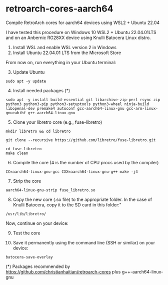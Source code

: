 # retroarch-cores-aarch64
Compile RetroArch cores for aarch64 devices using WSL2 + Ubuntu 22.04

I have tested this procedure on Windows 10 WSL2 + Ubuntu 22.04.01LTS and on an Anbernic RG28XX device using Knulli Batocera Linux distro.


1. Install WSL and enable WSL version 2 in Windows
2. Install Ubuntu 22.04.01 LTS from the Microsoft Store

From now on, run everything in your Ubuntu terminal:

3. Update Ubuntu
```
sudo apt -y update
```

4. Install needed packages (*)
```
sudo apt -y install build-essential git libarchive-zip-perl rsync zip python3 python3-pip python3-setuptools python3-wheel ninja-build libopenal-dev premake4 autoconf gcc-aarch64-linux-gnu gcc-arm-linux-gnueabihf g++-aarch64-linux-gnu
```

5. Clone your libretro core (e.g., fuse-libretro)

```
mkdir libretro && cd libretro

git clone --recursive https://github.com/libretro/fuse-libretro.git

cd fuse-libretro
make clean
```

6. Compile the core (4 is the number of CPU procs used by the compiler)
```
CC=aarch64-linux-gnu-gcc CXX=aarch64-linux-gnu-g++ make -j4
```

7. Strip the core
```
aarch64-linux-gnu-strip fuse_libretro.so
```

8. Copy the new core (.so file) to the appropriate folder. In the case of Knulli Batocera, copy it to the SD card in this folder:"
```
/usr/lib/libretro/
```

Now, continue on your device:

9. Test the core

10. Save it permanently using the command line (SSH or similar) on your device:
```
batocera-save-overlay
```


(*) Packages recommended by https://github.com/christianhaitian/retroarch-cores plus g++-aarch64-linux-gnu
